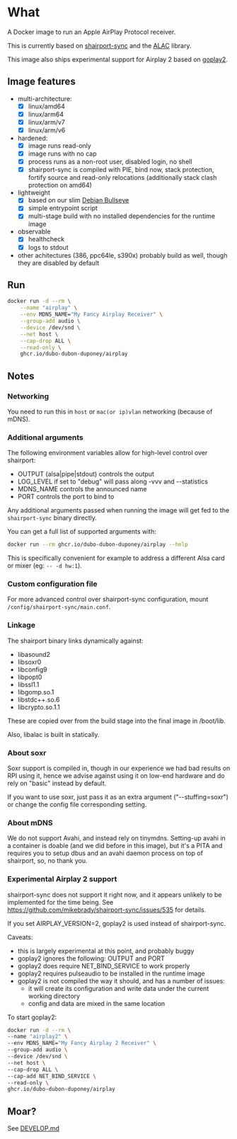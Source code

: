 # What

A Docker image to run an Apple AirPlay Protocol receiver.

This is currently based on [shairport-sync](https://github.com/mikebrady/shairport-sync) and the [ALAC](https://github.com/mikebrady/alac) library.

This image also ships experimental support for Airplay 2 based on [goplay2](https://github.com/openairplay/goplay2).

## Image features

* multi-architecture:
  * [x] linux/amd64
  * [x] linux/arm64
  * [x] linux/arm/v7
  * [x] linux/arm/v6
* hardened:
  * [x] image runs read-only
  * [x] image runs with no cap
  * [x] process runs as a non-root user, disabled login, no shell
  * [x] shairport-sync is compiled with PIE, bind now, stack protection, fortify source and read-only relocations (additionally stack clash protection on amd64)
* lightweight
  * [x] based on our slim [Debian Bullseye](https://github.com/dubo-dubon-duponey/docker-debian)
  * [x] simple entrypoint script
  * [x] multi-stage build with no installed dependencies for the runtime image
* observable
  * [x] healthcheck
  * [x] logs to stdout
* other achitectures (386, ppc64le, s390x) probably build as well, though they are disabled by default

## Run

```bash
docker run -d --rm \
    --name "airplay" \
    --env MDNS_NAME="My Fancy Airplay Receiver" \
    --group-add audio \
    --device /dev/snd \
    --net host \
    --cap-drop ALL \
    --read-only \
    ghcr.io/dubo-dubon-duponey/airplay
```

## Notes

### Networking

You need to run this in `host` or `mac(or ip)vlan` networking (because of mDNS).

### Additional arguments

The following environment variables allow for high-level control over shairport:

* OUTPUT (alsa|pipe|stdout) controls the output
* LOG_LEVEL if set to "debug" will pass along -vvv and --statistics
* MDNS_NAME controls the announced name
* PORT controls the port to bind to

Any additional arguments passed when running the image will get fed to the `shairport-sync` binary directly.

You can get a full list of supported arguments with:

```bash
docker run --rm ghcr.io/dubo-dubon-duponey/airplay --help
```

This is specifically convenient for example to address a different Alsa card or mixer (eg: `-- -d hw:1`).

### Custom configuration file

For more advanced control over shairport-sync configuration, mount `/config/shairport-sync/main.conf`.

### Linkage

The shairport binary links dynamically against:
* libasound2
* libsoxr0
* libconfig9
* libpopt0
* libssl1.1
* libgomp.so.1
* libstdc++.so.6
* libcrypto.so.1.1

These are copied over from the build stage into the final image in /boot/lib.

Also, libalac is built in statically.

### About soxr

Soxr support is compiled in, though in our experience we had bad results on RPI using it, hence
we advise against using it on low-end hardware and do rely on "basic" instead by default.

If you want to use soxr, just pass it as an extra argument ("--stuffing=soxr") or change the config file
corresponding setting.

### About mDNS

We do not support Avahi, and instead rely on tinymdns.
Setting-up avahi in a container is doable (and we did before in this image), but it's a PITA and
requires you to setup dbus and an avahi daemon process on top of shairport, so, no thank you.

### Experimental Airplay 2 support

shairport-sync does not support it right now, and it appears unlikely to be implemented for the time being.
See https://github.com/mikebrady/shairport-sync/issues/535 for details.

If you set AIRPLAY_VERSION=2, goplay2 is used instead of shairport-sync.

Caveats:
* this is largely experimental at this point, and probably buggy
* goplay2 ignores the following: OUTPUT and PORT
* goplay2 does require NET_BIND_SERVICE to work properly
* goplay2 requires pulseaudio to be installed in the runtime image
* goplay2 is not compiled the way it should, and has a number of issues:
  * it will create its configuration and write data under the current working directory
  * config and data are mixed in the same location

To start goplay2:

```bash
docker run -d --rm \
--name "airplay2" \
--env MDNS_NAME="My Fancy Airplay 2 Receiver" \
--group-add audio \
--device /dev/snd \
--net host \
--cap-drop ALL \
--cap-add NET_BIND_SERVICE \
--read-only \
ghcr.io/dubo-dubon-duponey/airplay
```


## Moar?

See [DEVELOP.md](DEVELOP.md)
